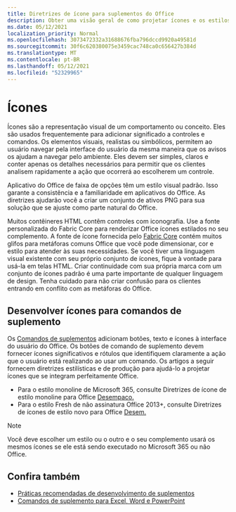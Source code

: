 ```yaml
---
title: Diretrizes de ícone para suplementos do Office
description: Obter uma visão geral de como projetar ícones e os estilos de design Fresh e Monoline para comandos de complemento.
ms.date: 05/12/2021
localization_priority: Normal
ms.openlocfilehash: 3073472332a31688676fba796dccd9920a49581d
ms.sourcegitcommit: 30f6c620380075e3459cac748ca0c656427b384d
ms.translationtype: MT
ms.contentlocale: pt-BR
ms.lasthandoff: 05/12/2021
ms.locfileid: "52329965"
---
```

# <a name="icons"></a>Ícones

Ícones são a representação visual de um comportamento ou conceito. Eles são usados frequentemente para adicionar significado a controles e comandos. Os elementos visuais, realistas ou simbólicos, permitem ao usuário navegar pela interface do usuário da mesma maneira que os avisos os ajudam a navegar pelo ambiente. Eles devem ser simples, claros e conter apenas os detalhes necessários para permitir que os clientes analisem rapidamente a ação que ocorrerá ao escolherem um controle.

Aplicativo do Office de faixa de opções têm um estilo visual padrão. Isso garante a consistência e a familiaridade em aplicativos do Office. As diretrizes ajudarão você a criar um conjunto de ativos PNG para sua solução que se ajuste como parte natural do Office.

Muitos contêineres HTML contêm controles com iconografia. Use a fonte personalizada do Fabric Core para renderizar Office ícones estilados no seu complemento. A fonte de ícone fornecida pelo [Fabric Core](fabric-core.md) contém muitos glifos para metáforas comuns Office que você pode dimensionar, cor e estilo para atender às suas necessidades. Se você tiver uma linguagem visual existente com seu próprio conjunto de ícones, fique à vontade para usá-la em telas HTML. Criar continuidade com sua própria marca com um conjunto de ícones padrão é uma parte importante de qualquer linguagem de design. Tenha cuidado para não criar confusão para os clientes entrando em conflito com as metáforas do Office.

## <a name="design-icons-for-add-in-commands"></a>Desenvolver ícones para comandos de suplemento

Os [Comandos de suplementos](add-in-commands.md) adicionam botões, texto e ícones à interface do usuário do Office. Os botões de comando de suplemento devem fornecer ícones significativos e rótulos que identifiquem claramente a ação que o usuário está realizando ao usar um comando. Os artigos a seguir fornecem diretrizes estilísticas e de produção para ajudá-lo a projetar ícones que se integram perfeitamente Office.

- Para o estilo monoline de Microsoft 365, consulte Diretrizes de ícone de estilo monoline para Office [Desempaco.](add-in-icons-monoline.md)
- Para o estilo Fresh de não assinatura Office 2013+, consulte Diretrizes de ícones de estilo novo para Office [Desem.](add-in-icons-fresh.md)

> [!NOTE]
> Você deve escolher um estilo ou o outro e o seu complemento usará os mesmos ícones se ele está sendo executado no Microsoft 365 ou não Office.

## <a name="see-also"></a>Confira também

- [Práticas recomendadas de desenvolvimento de suplementos](../concepts/add-in-development-best-practices.md)
- [Comandos de suplemento para Excel, Word e PowerPoint](../design/add-in-commands.md)
